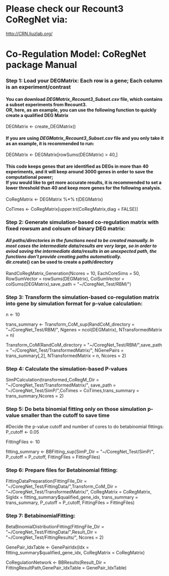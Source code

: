 # Please check our Recount3 CoRegNet via:
http://CRN.liuzlab.org/

# Co-Regulation Model: CoRegNet package Manual

### Step 1: Load your DEGMatrix: Each row is a gene; Each column is an experiment/contrast
#### You can download *DEGMatrix_Recount3_Subset.csv* file, which contains a subset experiments from Recount3.<br>OR, here, as an example, you can use the following function to quickly create a qualified DEG Matrix
DEGMatrix <- create_DEGMatrix()

#### If you are using *DEGMatrix_Recount3_Subset.csv* file and you only take it as an example, it is recommended to run: 
DEGMatrix <- DEGMatrix[rowSums(DEGMatrix) > 40,]
#### This code keeps genes that are identified as DEGs in more than 40 experiments, and it will keep around 3000 genes in order to save the computational power;<br> If you would like to get more accurate results, it is recommended to set a lower threshold than 40 and keep more genes for the following analysis.

CoRegMatrix <- DEGMatrix %*% t(DEGMatrix)

CoTimes <- CoRegMatrix[upper.tri(CoRegMatrix,diag = FALSE)]


### Step 2: Generate simulation-based co-regulation matrix with fixed rowsum and colsum of binary DEG matrix:
#### *All paths/directories in the functions need to be created manually. In most cases the intermediate data/results are very large, so in order to aviod saving the intermediate data/results in an unexpected path, the functions don't provide creating paths automatically.* <br>dir.create() can be used to create a path/directory
RandCoRegMatrix_Generation(Ncores = 10, EachCoreSims = 50, RowSumVector = rowSums(DEGMatrix), ColSumVector = colSums(DEGMatrix),save_path = "~/CoregNet_Test/RBM/")

### Step 3: Transform the simulation-based co-regulation matrix into gene by simulation format for p-value calculation:
n <- 10

trans_summary <- Transform_CoM_sup(RandCoM_directory = "~/CoregNet_Test/RBM/", Ngenes = ncol(DEGMatrix), NTransformedMatrix = n)

Transform_CoM(RandCoM_directory = "\~/CoregNet_Test/RBM/",save_path = "~/CoregNet_Test/TransformedMatrix/", NGenePairs = trans_summary[,2], NTransformedMatrix = n, Ncores = 2)

### Step 4: Calculate the simulation-based P-values
SimPCalculation(transformed_CoRegM_Dir = "\~/CoregNet_Test/TransformedMatrix/", save_path = "~/CoregNet_Test/SimP/",CoTimes = CoTimes,trans_summary = trans_summary,Ncores = 2)

### Step 5: Do beta binomial fitting only on those simulation p-value smaller than the cutoff to save time
#Decide the p-value cutoff and number of cores to do betabinomial fittings:
P_cutoff <- 0.05

FittingFiles <- 10

fitting_summary <- BBFitting_sup(SimP_Dir = "~/CoregNet_Test/SimP/", P_cutoff = P_cutoff, FittingFiles = FittingFiles)

### Step 6: Prepare files for Betabinomial fitting:
FittingDataPreparation(FittingFile_Dir = "\~/CoregNet_Test/FittingData/",Transform_CoM_Dir = "~/CoregNet_Test/TransformedMatrix/",
                       CoRegMatrix = CoRegMatrix, SigIdx = fitting_summary$qualified_gene_idx,
                       trans_summary = trans_summary, P_cutoff = P_cutoff, FittingFiles = FittingFiles)

### Step 7: BetabinomialFitting:
BetaBinomialDistributionFitting(FittingFile_Dir = "\~/CoregNet_Test/FittingData/",Result_Dir = "~/CoregNet_Test/FittingResults/", Ncores = 2)

GenePair_IdxTable <- GenePairIdx(Idx = fitting_summary$qualified_gene_idx, CoRegMatrix = CoRegMatrix)

CoRegulationNetwork <- BBResults(Result_Dir = FittingResultPath,GenePair_IdxTable = GenePair_IdxTable)

